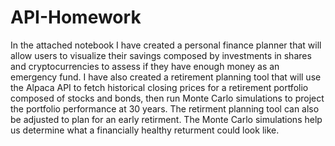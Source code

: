 # API-Homework
In the attached notebook I have created a personal finance planner that will allow users to visualize their savings composed by investments in shares and cryptocurrencies to assess if they have enough money as an emergency fund.
I have also created a retirement planning tool that will use the Alpaca API to fetch historical closing prices for a retirement portfolio composed of stocks and bonds, then run Monte Carlo simulations to project the portfolio performance at 30 years. The retirment planning tool can also be adjusted to plan for an early retirment. The Monte Carlo simulations help us determine what a financially healthy returment could look like.


